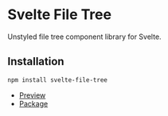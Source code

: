 # Svelte File Tree

Unstyled file tree component library for Svelte.

## Installation

```bash
npm install svelte-file-tree
```

- [Preview](https://svelte-file-tree.pages.dev)
- [Package](./packages/svelte-file-tree)
